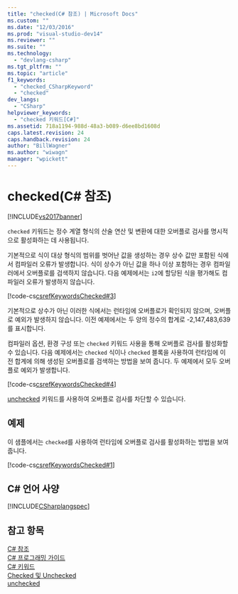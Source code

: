 ```yaml
---
title: "checked(C# 참조) | Microsoft Docs"
ms.custom: ""
ms.date: "12/03/2016"
ms.prod: "visual-studio-dev14"
ms.reviewer: ""
ms.suite: ""
ms.technology: 
  - "devlang-csharp"
ms.tgt_pltfrm: ""
ms.topic: "article"
f1_keywords: 
  - "checked_CSharpKeyword"
  - "checked"
dev_langs: 
  - "CSharp"
helpviewer_keywords: 
  - "checked 키워드[C#]"
ms.assetid: 718a1194-988d-48a3-b089-d6ee8bd1608d
caps.latest.revision: 24
caps.handback.revision: 24
author: "BillWagner"
ms.author: "wiwagn"
manager: "wpickett"
---
```

# checked(C# 참조)
[!INCLUDE[vs2017banner](../../../csharp/includes/vs2017banner.md)]

`checked` 키워드는 정수 계열 형식의 산술 연산 및 변환에 대한 오버플로 검사를 명시적으로 활성화하는 데 사용됩니다.  
  
 기본적으로 식이 대상 형식의 범위를 벗어난 값을 생성하는 경우 상수 값만 포함된 식에서 컴파일러 오류가 발생합니다.  식이 상수가 아닌 값을 하나 이상 포함하는 경우 컴파일러에서 오버플로를 검색하지 않습니다.  다음 예제에서는 `i2`에 할당된 식을 평가해도 컴파일러 오류가 발생하지 않습니다.  
  
 [!code-cs[csrefKeywordsChecked#3](../../../csharp/language-reference/keywords/codesnippet/CSharp/checked_1.cs)]  
  
 기본적으로 상수가 아닌 이러한 식에서는 런타임에 오버플로가 확인되지 않으며, 오버플로 예외가 발생하지 않습니다.  이전 예제에서는 두 양의 정수의 합계로 \-2,147,483,639를 표시합니다.  
  
 컴파일러 옵션, 환경 구성 또는 `checked` 키워드 사용을 통해 오버플로 검사를 활성화할 수 있습니다.  다음 예제에서는 `checked` 식이나 `checked` 블록을 사용하여 런타임에 이전 합계에 의해 생성된 오버플로를 검색하는 방법을 보여 줍니다.  두 예제에서 모두 오버플로 예외가 발생합니다.  
  
 [!code-cs[csrefKeywordsChecked#4](../../../csharp/language-reference/keywords/codesnippet/CSharp/checked_2.cs)]  
  
 [unchecked](../../../csharp/language-reference/keywords/unchecked.md) 키워드를 사용하여 오버플로 검사를 차단할 수 있습니다.  
  
## 예제  
 이 샘플에서는 `checked`를 사용하여 런타임에 오버플로 검사를 활성화하는 방법을 보여 줍니다.  
  
 [!code-cs[csrefKeywordsChecked#1](../../../csharp/language-reference/keywords/codesnippet/CSharp/checked_3.cs)]  
  
## C\# 언어 사양  
 [!INCLUDE[CSharplangspec](../../../csharp/language-reference/keywords/includes/csharplangspec_md.md)]  
  
## 참고 항목  
 [C\# 참조](../../../csharp/language-reference/index.md)   
 [C\# 프로그래밍 가이드](../../../csharp/programming-guide/index.md)   
 [C\# 키워드](../../../csharp/language-reference/keywords/index.md)   
 [Checked 및 Unchecked](../../../csharp/language-reference/keywords/checked-and-unchecked.md)   
 [unchecked](../../../csharp/language-reference/keywords/unchecked.md)